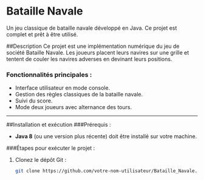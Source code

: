 # Bataille Navale
Un jeu classique de bataille navale développé en Java. Ce projet est complet et prêt à être utilisé.

##Description
Ce projet est une implémentation numérique du jeu de société Bataille Navale. Les joueurs placent leurs navires sur une grille et tentent de couler les navires adverses en devinant leurs positions.

### Fonctionnalités principales :
- Interface utilisateur en mode console.
- Gestion des règles classiques de la bataille navale.
- Suivi du score.
- Mode deux joueurs avec alternance des tours.

---

##Installation et exécution
###Prérequis :
- **Java 8** (ou une version plus récente) doit être installé sur votre machine.

###Étapes pour exécuter le projet :
1. Clonez le dépôt Git :
   ```bash
   git clone https://github.com/votre-nom-utilisateur/Bataille_Navale.git
